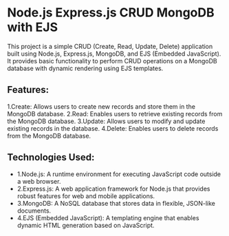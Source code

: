 # Node.js Express.js CRUD MongoDB with EJS

This project is a simple CRUD (Create, Read, Update, Delete) application built using Node.js, Express.js, MongoDB, and EJS (Embedded JavaScript). It provides basic functionality to perform CRUD operations on a MongoDB database with dynamic rendering using EJS templates.

## Features:

1.Create: Allows users to create new records and store them in the MongoDB database.
2.Read: Enables users to retrieve existing records from the MongoDB database.
3.Update: Allows users to modify and update existing records in the database.
4.Delete: Enables users to delete records from the MongoDB database.

## Technologies Used:

- 1.Node.js: A runtime environment for executing JavaScript code outside a web browser.
- 2.Express.js: A web application framework for Node.js that provides robust features for web and mobile applications.
- 3.MongoDB: A NoSQL database that stores data in flexible, JSON-like documents.
- 4.EJS (Embedded JavaScript): A templating engine that enables dynamic HTML generation based on JavaScript.





